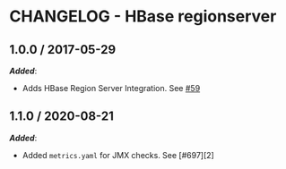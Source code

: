 # CHANGELOG - HBase regionserver

## 1.0.0 / 2017-05-29

***Added***:

* Adds HBase Region Server Integration. See [#59][1]

## 1.1.0 / 2020-08-21

***Added***:

* Added `metrics.yaml` for JMX checks. See [#697][2]

<!---  --->
[1]: https://github.com/DataDog/integrations-core/pull/59
[1]: https://github.com/DataDog/integrations-core/pull/697
